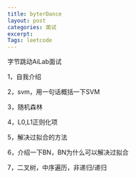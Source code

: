```yaml
---
title: byterDance
layout: post
categories: 面试
excerpt: 
Tags: leetcode
---
```


字节跳动AiLab面试

1，自我介绍

2，svm，用一句话概括一下SVM

3，随机森林

4，L0,L1正则化项

5，解决过拟合的方法

6，介绍一下BN，BN为什么可以解决过拟合

7，二叉树，中序遍历，非递归/递归

